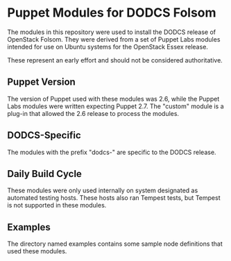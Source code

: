 # Puppet Modules for DODCS Folsom

The modules in this repository were used to install the DODCS release of
OpenStack Folsom. They were derived from a set of Puppet Labs modules intended
for use on Ubuntu systems for the OpenStack Essex release.

These represent an early effort and should not be considered authoritative.

## Puppet Version

The version of Puppet used with these modules was 2.6, while the Puppet Labs
modules were written expecting Puppet 2.7. The "custom" module is a plug-in
that allowed the 2.6 release to process the modules.

## DODCS-Specific

The modules with the prefix "dodcs-" are specific to the DODCS release.

## Daily Build Cycle

These modules were only used internally on system designated as automated
testing hosts. These hosts also ran Tempest tests, but Tempest is not supported
in these modules.

## Examples

The directory named examples contains some sample node definitions that used
these modules.

